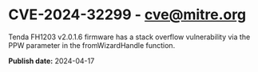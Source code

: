 # CVE-2024-32299 - cve@mitre.org

Tenda FH1203 v2.0.1.6 firmware has a stack overflow vulnerability via the PPW parameter in the fromWizardHandle function.

**Publish date:** 2024-04-17
